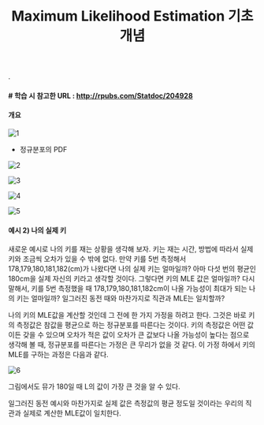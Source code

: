 ﻿---
layout: post
title: "Maximum Likelihood Estimation 기초개념"
tags: [수학기초]
comments: true
---

.

#### # 학습 시 참고한 URL : http://rpubs.com/Statdoc/204928

#### 개요

![1](https://user-images.githubusercontent.com/41605276/56942193-4163df80-6b54-11e9-94a9-b051556d356a.jpg)

- 정규분포의 PDF

![2](https://user-images.githubusercontent.com/41605276/56942196-4aed4780-6b54-11e9-9fde-528fbc7da989.png)

![3](https://user-images.githubusercontent.com/41605276/56942202-517bbf00-6b54-11e9-8508-a69f3ebcac3e.jpg)

![4](https://user-images.githubusercontent.com/41605276/56942208-580a3680-6b54-11e9-8e23-38344ba9e2c0.jpg)

![5](https://user-images.githubusercontent.com/41605276/56942215-5e98ae00-6b54-11e9-8094-6bc4ed20b3a3.jpg)

#### 예시 2) 나의 실제 키

새로운 예시로 나의 키를 재는 상황을 생각해 보자. 키는 재는 시간, 방법에 따라서 실제 키와 조금씩 오차가 있을 수 밖에 없다. 만약 키를 5번 측정해서 178,179,180,181,182(cm)가 나왔다면 나의 실제 키는 얼마일까? 아마 다섯 번의 평균인 180cm을 실제 자신의 키라고 생각할 것이다. 그렇다면 키의 MLE 값은 얼마일까? 다시말해서, 키를 5번 측정했을 때 178,179,180,181,182cm이 나올 가능성이 최대가 되는 나의 키는 얼마일까? 일그러진 동전 때와 마찬가지로 직관과 MLE는 일치할까? 

나의 키의 MLE값을 계산할 것인데 그 전에 한 가지 가정을 하려고 한다. 그것은 바로 키의 측정값은 참값을 평균으로 하는 정규분포를 따른다는 것이다. 키의 측정값은 어떤 값이든 갖을 수 있으며 오차가 적은 값이 오차가 큰 값보다 나올 가능성이 높다는 점으로 생각해 볼 때, 정규분포를 따른다는 가정은 큰 무리가 없을 것 같다. 이 가정 하에서 키의 MLE를 구하는 과정은 다음과 같다.

![6](https://user-images.githubusercontent.com/41605276/56942225-66f0e900-6b54-11e9-8ce7-b9773ce95d7a.png)

그림에서도 뮤가 180일 때 L의 값이 가장 큰 것을 알 수 있다.

일그러진 동전 예시와 마찬가지로 실제 값은 측정값의 평균 정도일 것이라는 우리의 직관과 실제로 계산한 MLE값이 일치한다.
